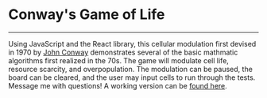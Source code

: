 # Conway's Game of Life
________

Using JavaScript and the React library, this cellular modulation first devised in 1970 by [John Conway](https://en.wikipedia.org/wiki/Conway's_Game_of_Life) demonstrates several of the basic mathmatic algorithms first realized in the 70s. The game will modulate cell life, resource scarcity, and overpopulation. The modulation can be paused, the board can be cleared, and the user may input cells to run through the tests. Message me with questions! A working version can be [found here](https://jpmcb.github.io/Conways-Game-of-Life/).
